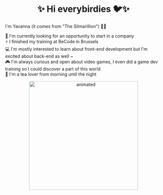 <h1 align="center"> ✨ Hi everybirdies 🐦✨ </h1>

I'm Yavanna (it comes from "The Silmarillion") 🧝‍♀️

🌱 I'm currently looking for an opportunity to start in a company <br />
⚡ I finished my training at BeCode in Brussels <br />
💻 I'm mostly interested to learn about front-end development but I'm excited about back-end as well ~ <br />
🎮 I'm always curious and open about video games, I even did a game dev training so I could discover a part of this world <br />
🍵 I'm a tea lover from morning until the night

<p align="center">
  <img src="https://i.redd.it/zye1zw70ybz91.gif" alt="animated" width="350"/>
</p>



<!--
**Vanyl/Vanyl** is a ✨ _special_ ✨ repository because its `README.md` (this file) appears on your GitHub profile.

Here are some ideas to get you started:

- 🔭 I’m currently working on ...
- 🌱 I’m currently learning ...
- 👯 I’m looking to collaborate on ...
- 🤔 I’m looking for help with ...
- 💬 Ask me about ...
- 📫 How to reach me: ...
- 😄 Pronouns: ...
- ⚡ Fun fact: ...
-->
